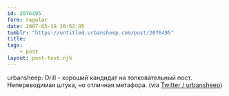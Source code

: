 ```yaml
---
id: 2076495
form: regular
date: 2007-05-18 10:52:05
tumblr: "https://untitled.urbansheep.com/post/2076495"
title:
tags:
    - post
layout: post-text.njk
---
```


<p>urbansheep: Drill - хороший кандидат на толковательный пост. Непереводимая штука, но отличная метафора. (via <a href="http://twitter.com/urbansheep/statuses/68208892">Twitter / urbansheep</a>)</p>

